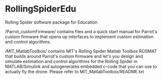 # RollingSpiderEdu
Rolling Spider software package for Education

/Parrot_customFirmware/ contains files and a quick start manual for Parrot's custom firmware that opens up interfaces to implement custom estimation and control algorithms.

/MIT_MatlabToolbox/ contains MIT's Rolling Spider Matlab Toolbox ROSMAT that builds around Parrot's custom firmware and let's you design and simulate estimation and control algorithms for the Rolling Spider in MATLAB/Simulink and autogenerates embedded c-code that you can use to actually fly the drone. Please refer to MIT_MatlabToolbox/README.txt


